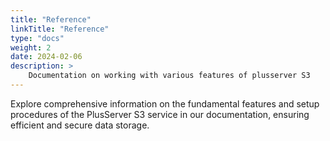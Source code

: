 ```yaml
---
title: "Reference"
linkTitle: "Reference"
type: "docs"
weight: 2
date: 2024-02-06
description: >
    Documentation on working with various features of plusserver S3
---
```

Explore comprehensive information on the fundamental features and setup procedures of the PlusServer S3 service in our documentation, ensuring efficient and secure data storage.